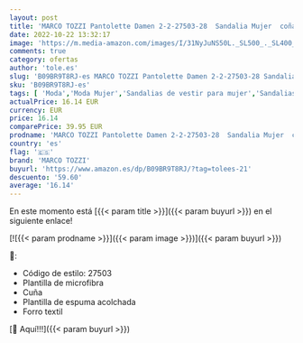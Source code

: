 ```yaml
---
layout: post
title: 'MARCO TOZZI Pantolette Damen 2-2-27503-28  Sandalia Mujer  coñac  40 EU'
date: 2022-10-22 13:32:17
image: 'https://m.media-amazon.com/images/I/31NyJuNS50L._SL500_._SL400_.jpg'
comments: true
category: ofertas
author: 'tole.es'
slug: 'B09BR9T8RJ-es MARCO TOZZI Pantolette Damen 2-2-27503-28 Sandalia Mujer...'
sku: 'B09BR9T8RJ-es'
tags: [ 'Moda','Moda Mujer','Sandalias de vestir para mujer','Sandalias y palas de mujer','Zapatos para mujer','marco tozzi','sandalia','🇪🇸', ]
actualPrice: 16.14 EUR
currency: EUR
price: 16.14
comparePrice: 39.95 EUR
prodname: 'MARCO TOZZI Pantolette Damen 2-2-27503-28  Sandalia Mujer  coñac  40 EU'
country: 'es'
flag: '🇪🇸'
brand: 'MARCO TOZZI'
buyurl: 'https://www.amazon.es/dp/B09BR9T8RJ/?tag=tolees-21'
descuento: '59.60'
average: '16.14'
---
```


En este momento está [{{< param title >}}]({{< param buyurl >}}) en el siguiente enlace!

[![{{< param prodname >}}]({{< param image >}})]({{< param buyurl >}})

🔎:

- Código de estilo: 27503
- Plantilla de microfibra
- Cuña
- Plantilla de espuma acolchada
- Forro textil

[🛒 Aquí!!!]({{< param buyurl >}})
